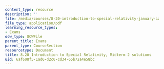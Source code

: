 ```yaml
---
content_type: resource
description: ''
file: /media/courses/8-20-introduction-to-special-relativity-january-iap-2021/6af608f51ad6d2c0cd3465b72a4e58bc_MIT8_20iap21_midterm2_soln.pdf
file_type: application/pdf
learning_resource_types:
- Exams
ocw_type: OCWFile
parent_title: Exams
parent_type: CourseSection
resourcetype: Document
title: 8.20 Introduction to Special Relativity, Midterm 2 solutions
uid: 6af608f5-1ad6-d2c0-cd34-65b72a4e58bc
---
```

